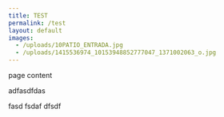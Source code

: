 ```yaml
---
title: TEST
permalink: /test
layout: default
images:
  - /uploads/10PATIO_ENTRADA.jpg
  - /uploads/1415536974_10153948852777047_1371002063_o.jpg
---
```

page content

adfasdfdas





fasd fsdaf dfsdf